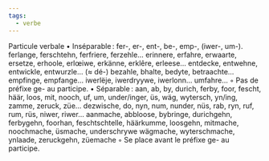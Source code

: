 ```yaml
---
tags:
  - verbe
---
```


Particule verbale
    • Inséparable :	fer-, er-, ent-, be-, emp-, (iwer-, um-).
		ferlange, ferschtehn, ferfriere, ferzehle…
		erinnere, erfahre, erwaarte, ersetze, erhoole, erlœiwe, erkänne, erklêre, erleese…
		entdecke, entwehne, entwickle, entwurzle… (≈ dé-)
		bezahle, bhalte, bedyte, betraachte…
		empfinge, empfange…
		iwerlëje, iwerdryywe, iwerlonn…
		umfahre…
        ◦ Pas de préfixe ge- au participe.
    • Séparable :	aan, ab, by, durich, ferby, foor, fescht, häär, loos, mit, nooch, uf, um, 
		under/inger, üs, wäg, wytersch, yn/ing, zamme, zeruck, züe…
		dezwische, do, nyn, num, nunder, nüs, rab, ryn, ruf, rum, rüs, niwer, riwer…
		aanmache, abbloose, bybringe, durichgehn, ferbygehn, foorhan, feschtschtelle, 
		häärkumme, loosgehn, mitmache,  noochmache, üsmache, underschrywe 
		wägmache, wyterschmache, ynlaade, zeruckgehn, züemache
        ◦ Se place avant le préfixe ge- au participe.
